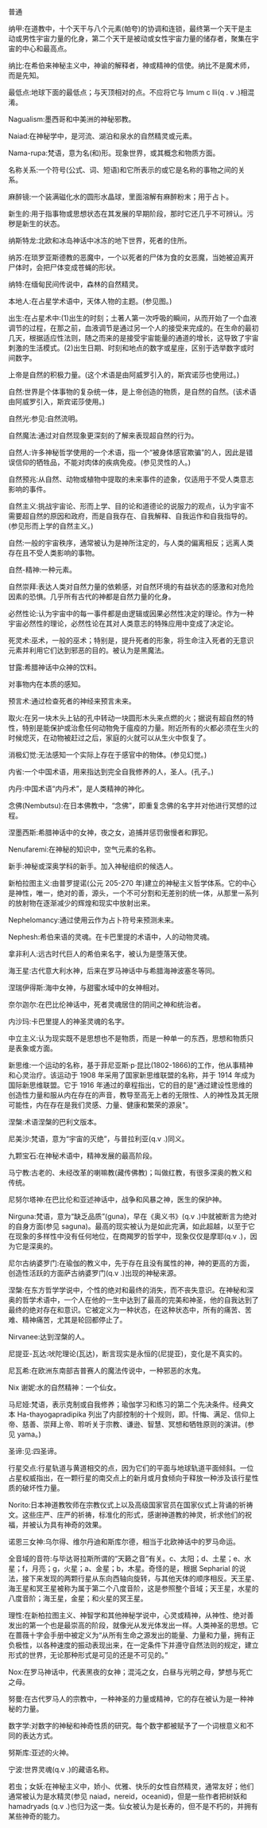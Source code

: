 <title>Dictionary of Mysticism</title> <link href="e9780806537009_css.css" rel="stylesheet" type="text/css"> 

普通

纳甲:在道教中，十个天干与八个元素(帕夸)的协调和连锁，最终第一个天干是主动或男性宇宙力量的化身，第二个天干是被动或女性宇宙力量的储存者，聚集在宇宙的中心和最高点。

纳比:在希伯来神秘主义中，神谕的解释者，神或精神的信使。纳比不是魔术师，而是先知。

最低点:地球下面的最低点；与天顶相对的点。不应将它与 Imum c Ili(q . v .)相混淆。

Nagualism:墨西哥和中美洲的神秘邪教。

Naiad:在神秘学中，是河流、湖泊和泉水的自然精灵或元素。

Nama-rupa:梵语，意为名(和)形。现象世界，或其概念和物质方面。

名称关系:一个符号(公式、词、短语)和它所表示的或它是名称的事物之间的关系。

麻醉镜:一个装满磁化水的圆形水晶球，里面溶解有麻醉粉末；用于占卜。

新生的:用于指事物或思想状态在其发展的早期阶段，那时它还几乎不可辨认。污秽是新生的状态。

纳斯特龙:北欧和冰岛神话中冰冻的地下世界，死者的住所。

纳苏:在琐罗亚斯德教的恶魔中，一个以死者的尸体为食的女恶魔，当她被迫离开尸体时，会把尸体变成苍蝇的形状。

纳特:在缅甸民间传说中，森林的自然精灵。

本地人:在占星学术语中，天体人物的主题。(参见图。)

出生:在占星术中:(1)出生的时刻；土著人第一次呼吸的瞬间，从而开始了一个血液调节的过程，在那之前，血液调节是通过另一个人的接受来完成的。在生命的最初几天，根据适应性法则，随之而来的是接受宇宙能量的通道的增长，这导致了宇宙刺激的生活模式。(2)出生日期、时刻和地点的数字或星座，区别于选举数字或时间数字。

上帝是自然的积极力量。(这个术语是由阿威罗引入的，斯宾诺莎也使用过。)

自然:世界是个体事物的复杂统一体，是上帝创造的物质，是自然的自然。(该术语由阿威罗引入，斯宾诺莎使用。)

自然光:参见:自然流明。

自然魔法:通过对自然现象更深刻的了解来表现超自然的行为。

自然人:许多神秘哲学使用的一个术语，指一个“被身体感官欺骗”的人，因此是错误信仰的牺牲品，不能对肉体的疾病免疫。(参见灵性的人。)

自然预兆:从自然、动物或植物中提取的未来事件的迹象，仅适用于不受人类意志影响的事件。

自然主义:挑战宇宙论、形而上学、目的论和道德论的说服力的观点，认为宇宙不需要超自然的原因和政府，而是自我存在、自我解释、自我运作和自我指导的。(参见形而上学的自然主义。)

自然:一般的宇宙秩序，通常被认为是神所注定的，与人类的偏离相反；远离人类存在且不受人类影响的事物。

自然-精神:一种元素。

自然崇拜:表达人类对自然力量的依赖感，对自然环境的有益状态的感激和对危险因素的恐惧。几乎所有古代的神都是自然力量的化身。

必然性论:认为宇宙中的每一事件都是由逻辑或因果必然性决定的理论。作为一种宇宙必然性的理论，必然性论在其对人类意志的特殊应用中变成了决定论。

死灵术:巫术，一般的巫术；特别是，提升死者的形象，将生命注入死者的无意识元素并利用它们达到邪恶的目的。被认为是黑魔法。

甘露:希腊神话中众神的饮料。

对事物内在本质的感知。

预言术:通过检查死者的神经来预言未来。

取火:在另一块木头上钻的孔中转动一块圆形木头来点燃的火；据说有超自然的特性，特别是能保护或治愈任何动物免于瘟疫的力量。附近所有的火都必须在生火的时候熄灭，在动物被赶过之后，家庭的火就可以从生火中恢复了。

消极幻觉:无法感知一个实际上存在于感官中的物体。(参见幻觉。)

内省:一个中国术语，用来指达到完全自我修养的人，圣人。(孔子。)

内丹:中国术语“内丹术”，是人类精神的神化。

念佛(Nembutsu):在日本佛教中，“念佛”，即重复念佛的名字并对他进行冥想的过程。

涅墨西斯:希腊神话中的女神，夜之女，追捕并惩罚傲慢者和罪犯。

Nenufaremi:在神秘的知识中，空气元素的名称。

新手:神秘或深奥学科的新手。加入神秘组织的候选人。

新柏拉图主义:由普罗提诺(公元 205-270 年)建立的神秘主义哲学体系。它的中心是神性，唯一，绝对的善，源头，一个不可分割和无差别的统一体，从那里一系列的放射物在逐渐减少的辉煌和现实中放射出来。

Nephelomancy:通过使用云作为占卜符号来预测未来。

Nephesh:希伯来语的灵魂。在卡巴里提的术语中，人的动物灵魂。

拿非利人:远古时代巨人的希伯来名字，被认为是堕落天使。

海王星:古代意大利水神，后来在罗马神话中与希腊海神波塞冬等同。

涅瑞伊得斯:海中女神，与甜蜜水域中的女神相对。

奈尔迦尔:在巴比伦神话中，死者灵魂居住的阴间之神和统治者。

内沙玛:卡巴里提人的神圣灵魂的名字。

中立主义:认为现实既不是思想也不是物质，而是一种单一的东西，思想和物质只是表象或方面。

新思维:一个运动的名称，基于菲尼亚斯·p·昆比(1802-1866)的工作，他从事精神和心灵治疗。该运动于 1908 年采用了国家新思维联盟的名称，并于 1914 年成为国际新思维联盟。它于 1916 年通过的章程指出，它的目的是"通过建设性思维的创造性力量和服从内在存在的声音，教导至高无上者的无限性、人的神性及其无限可能性，内在存在是我们灵感、力量、健康和繁荣的源泉"。

涅槃:术语涅槃的巴利文版本。

尼美沙:梵语，意为“宇宙的灭绝”，与普拉利亚(q.v .)同义。

九颗宝石:在神秘术语中，精神发展的最高阶段。

马宁教:古老的、未经改革的喇嘛教(藏传佛教)；叫做红教，有很多深奥的教义和传统。

尼努尔塔神:在巴比伦和亚述神话中，战争和风暴之神，医生的保护神。

Nirguna:梵语，意为“缺乏品质”(guna)，早在《奥义书》(q.v .)中就被断言为绝对的自身方面(参见 saguna)。最高的现实被认为是如此完满，如此超越，以至于它在现象的多样性中没有任何地位，在商羯罗的哲学中，现象仅仅是摩耶(q.v .)，因为它是深奥的。

尼尔古纳婆罗门:在瑜伽的教义中，先于存在且没有属性的神，神的更高的方面，创造性活跃的方面萨古纳婆罗门(q.v .)出现的神秘来源。

涅槃:在东方哲学学说中，个性的绝对和最终的消失，而不丧失意识。在神秘和深奥的哲学术语中，一个人在他的一生中达到了最高的完美和神圣，他的自我达到了最终的绝对存在和意识。它被定义为一种状态，在这种状态中，所有的痛苦、苦难、精神痛苦，尤其是轮回都停止了。

Nirvanee:达到涅槃的人。

尼提亚-瓦达:吠陀理论(瓦达)，断言现实是永恒的(尼提亚)，变化是不真实的。

尼瓦希:在欧洲东南部吉普赛人的魔法传说中，一种邪恶的水鬼。

Nix 谢妮:水的自然精神：一个仙女。

马尼娅:梵语，表示克制或自我修养；瑜伽学习和练习的第二个先决条件。经典文本 Ha-thayogapradipika 列出了内部控制的十个规则，即。忏悔、满足、信仰上帝、慈善、崇拜上帝、聆听关于宗教、谦逊、智慧、冥想和牺牲原则的演讲。(参见 yama。)

圣谛:见:四圣谛。

行星交点:行星轨道与黄道相交的点，因为它们的平面与地球轨道平面倾斜。一位占星权威指出，在一颗行星的南交点上的新月或月食倾向于释放一种涉及该行星性质的破坏性力量。

Norito:日本神道教牧师在宗教仪式上以及高级国家官员在国家仪式上背诵的祈祷文。这些庄严、庄严的祈祷，标准化的形式，感谢神道教的神灵，祈求他们的祝福，并被认为具有神奇的效果。

诺恩三女神:乌尔得、维尔丹迪和斯库尔德，相当于北欧神话中的罗马命运。

全音域的音符:与毕达哥拉斯所谓的“天籁之音”有关。c、太阳；d、土星；e、水星；f，月亮；g，火星；a、金星；b，木星。奇怪的是，根据 Sepharial 的说法，接下来发现的两颗行星从东向西轴向旋转，与其他天体的顺序相反。天王星、海王星和冥王星被称为属于第二个八度音阶，这是参照整个音域；天王星，水星的八度音阶；海王星，金星；和火星的冥王星。

理性:在新柏拉图主义、神智学和其他神秘学说中，心灵或精神，从神性、绝对善发出的第一个也是最崇高的阶段，就像光从发光体发出一样。人类神圣的思想。它在蔷薇十字会手册中被定义为“从所有生命之源发出的能量、力量和力量，拥有正负极性，以各种速度的振动表现出来，在一定条件下并遵守自然法则的规定，建立形式的世界，无论那种形式是可见的还是不可见的。”

Nox:在罗马神话中，代表黑夜的女神；混沌之女，白昼与光明之母，梦想与死亡之母。

努曼:在古代罗马人的宗教中，一种神圣的力量或精神，它的存在被认为是一种神秘的力量。

数字学:对数字的神秘和神奇性质的研究。每个数字都被赋予了一个词根意义和不同的表达方式。

努斯库:亚述的火神。

宁波:世界灵魂(q.v .)的藏语名称。

若虫；女妖:在神秘主义中，娇小、优雅、快乐的女性自然精灵，通常友好；他们通常被认为是水精灵(参见 naiad，nereid，oceanid)，但是一些作者把树妖和 hamadryads (q.v .)也归为这一类。仙女被认为是长寿的，但不是不朽的，并拥有某些神奇的能力。